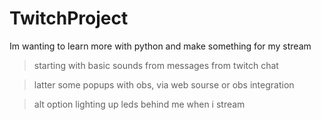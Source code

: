 # TwitchProject
Im wanting to learn more with python and make something for my stream


> starting with basic sounds from messages from twitch chat

> latter some popups with obs, via web sourse or obs integration

> alt option lighting up leds behind me when i stream
